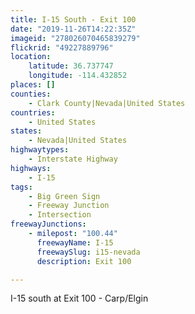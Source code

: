 ```yaml
---
title: I-15 South - Exit 100
date: "2019-11-26T14:22:35Z"
imageid: "278026070465839279"
flickrid: "49227889796"
location:
    latitude: 36.737747
    longitude: -114.432852
places: []
counties:
    - Clark County|Nevada|United States
countries:
    - United States
states:
    - Nevada|United States
highwaytypes:
    - Interstate Highway
highways:
    - I-15
tags:
    - Big Green Sign
    - Freeway Junction
    - Intersection
freewayJunctions:
    - milepost: "100.44"
      freewayName: I-15
      freewaySlug: i15-nevada
      description: Exit 100

---
```

I-15 south at Exit 100 - Carp/Elgin